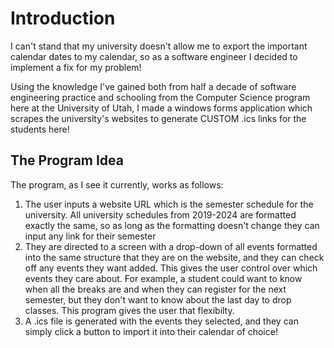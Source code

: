 # Introduction
I can't stand that my university doesn't allow me to export the important calendar
dates to my calendar, so as a software engineer I decided to implement a fix for my problem!

Using the knowledge I've gained both from half a decade of software engineering practice and schooling from the Computer Science program here at the University of Utah,
I made a windows forms application which scrapes the university's websites to generate CUSTOM .ics links for the students here!


## The Program Idea
The program, as I see it currently, works as follows:

1. The user inputs a website URL which is the semester schedule for the university.
All university schedules from 2019-2024 are formatted exactly the same, so as long as the formatting doesn't change they can input any link for their semester
2. They are directed to a screen with a drop-down of all events formatted into the same structure that they are on the website, and they can check off any events they want added.
This gives the user control over which events they care about. For example, a student could want to know when all the breaks
are and when they can register for the next semester, but they don't want to know about the last day to drop classes. This program gives the user that flexibilty.
3. A .ics file is generated with the events they selected, and they can simply click a button to import it into their calendar of choice!